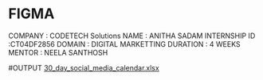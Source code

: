 # FIGMA
COMPANY : CODETECH Solutions
NAME :  ANITHA SADAM
INTERNSHIP ID :CT04DF2856
DOMAIN : DIGITAL MARKETTING 
DURATION : 4 WEEKS
MENTOR : NEELA SANTHOSH



#OUTPUT
[30_day_social_media_calendar.xlsx](https://github.com/user-attachments/files/20847620/30_day_social_media_calendar.xlsx)
